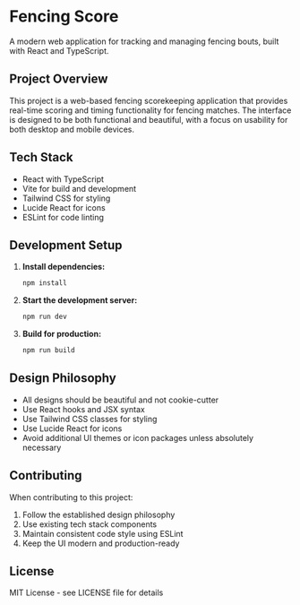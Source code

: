 # Fencing Score

A modern web application for tracking and managing fencing bouts, built with React and TypeScript.

## Project Overview

This project is a web-based fencing scorekeeping application that provides real-time scoring and timing functionality for fencing matches. The interface is designed to be both functional and beautiful, with a focus on usability for both desktop and mobile devices.

## Tech Stack

- React with TypeScript
- Vite for build and development
- Tailwind CSS for styling
- Lucide React for icons
- ESLint for code linting

## Development Setup

1. **Install dependencies:**
    ```bash
    npm install
    ```

2. **Start the development server:**
    ```bash
    npm run dev
    ```

3. **Build for production:**
    ```bash
    npm run build
    ```

## Design Philosophy

- All designs should be beautiful and not cookie-cutter
- Use React hooks and JSX syntax
- Use Tailwind CSS classes for styling
- Use Lucide React for icons
- Avoid additional UI themes or icon packages unless absolutely necessary

## Contributing

When contributing to this project:
1. Follow the established design philosophy
2. Use existing tech stack components
3. Maintain consistent code style using ESLint
4. Keep the UI modern and production-ready

## License

MIT License - see LICENSE file for details